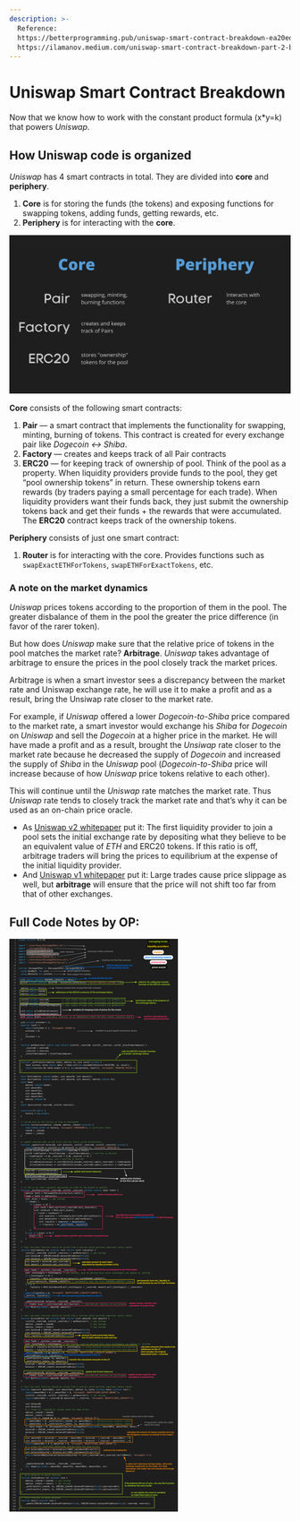 ```yaml
---
description: >-
  Reference:
  https://betterprogramming.pub/uniswap-smart-contract-breakdown-ea20edf1a0ff &
  https://ilamanov.medium.com/uniswap-smart-contract-breakdown-part-2-b9ea2fca65d1
---
```


# Uniswap Smart Contract Breakdown

Now that we know how to work with the constant product formula (x\*y=k) that powers _Uniswap_.

## How Uniswap code is organized <a href="#e03a" id="e03a"></a>

_Uniswap_ has 4 smart contracts in total. They are divided into **core** and **periphery**.

1. **Core** is for storing the funds (the tokens) and exposing functions for swapping tokens, adding funds, getting rewards, etc.
2. **Periphery** is for interacting with the **core**.

![](<../../../.gitbook/assets/imagem (3) (1).png>)

**Core** consists of the following smart contracts:

1. **Pair** — a smart contract that implements the functionality for swapping, minting, burning of tokens. This contract is created for every exchange pair like _Dogecoin ↔ Shiba_.
2. **Factory** — creates and keeps track of all Pair contracts
3. **ERC20** — for keeping track of ownership of pool. Think of the pool as a property. When liquidity providers provide funds to the pool, they get “pool ownership tokens” in return. These ownership tokens earn rewards (by traders paying a small percentage for each trade). When liquidity providers want their funds back, they just submit the ownership tokens back and get their funds + the rewards that were accumulated. The **ERC20** contract keeps track of the ownership tokens.

**Periphery** consists of just one smart contract:

1. **Router** is for interacting with the core. Provides functions such as `swapExactETHForTokens`, `swapETHForExactTokens`, etc.



### A note on the market dynamics <a href="#c4b6" id="c4b6"></a>

_Uniswap_ prices tokens according to the proportion of them in the pool. The greater disbalance of them in the pool the greater the price difference (in favor of the rarer token).

But how does _Uniswap_ make sure that the relative price of tokens in the pool matches the market rate? **Arbitrage**. _Uniswap_ takes advantage of arbitrage to ensure the prices in the pool closely track the market prices.

Arbitrage is when a smart investor sees a discrepancy between the market rate and Uniswap exchange rate, he will use it to make a profit and as a result, bring the Unsiwap rate closer to the market rate.

For example, if _Uniswap_ offered a lower _Dogecoin-to-Shiba_ price compared to the market rate, a smart investor would exchange his _Shiba_ for _Dogecoin_ on _Uniswap_ and sell the _Dogecoin_ at a higher price in the market. He will have made a profit and as a result, brought the _Unsiwap_ rate closer to the market rate because he decreased the supply of _Dogecoin_ and increased the supply of _Shiba_ in the _Uniswap_ pool (_Dogecoin-to-Shiba_ price will increase because of how _Uniswap_ price tokens relative to each other).

This will continue until the _Uniswap_ rate matches the market rate. Thus _Uniswap_ rate tends to closely track the market rate and that’s why it can be used as an on-chain price oracle.

* As [Uniswap v2 whitepaper](https://uniswap.org/whitepaper.pdf) put it: The first liquidity provider to join a pool sets the initial exchange rate by depositing what they believe to be an equivalent value of _ETH_ and ERC20 tokens. If this ratio is off, arbitrage traders will bring the prices to equilibrium at the expense of the initial liquidity provider.
* And [Uniswap v1 whitepaper](https://hackmd.io/@HaydenAdams/HJ9jLsfTz?type=view) put it: Large trades cause price slippage as well, but **arbitrage** will ensure that the price will not shift too far from that of other exchanges.

## Full Code Notes by OP:

![Pair Contract](<../../../.gitbook/assets/imagem (7).png>)
